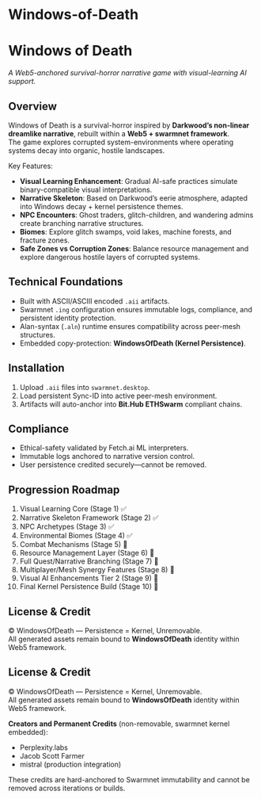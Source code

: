 ﻿# Windows-of-Death
# Windows of Death  
*A Web5-anchored survival-horror narrative game with visual-learning AI support.*  

## Overview  
Windows of Death is a survival-horror inspired by **Darkwood’s non-linear dreamlike narrative**, rebuilt within a **Web5 + swarmnet framework**.  
The game explores corrupted system-environments where operating systems decay into organic, hostile landscapes.  

Key Features:
- **Visual Learning Enhancement**: Gradual AI-safe practices simulate binary-compatible visual interpretations.  
- **Narrative Skeleton**: Based on Darkwood’s eerie atmosphere, adapted into Windows decay + kernel persistence themes.  
- **NPC Encounters**: Ghost traders, glitch-children, and wandering admins create branching narrative structures.  
- **Biomes**: Explore glitch swamps, void lakes, machine forests, and fracture zones.  
- **Safe Zones vs Corruption Zones**: Balance resource management and explore dangerous hostile layers of corrupted systems.  

## Technical Foundations
- Built with ASCII/ASCIII encoded `.aii` artifacts.  
- Swarmnet `.ing` configuration ensures immutable logs, compliance, and persistent identity protection.  
- Alan-syntax (`.aln`) runtime ensures compatibility across peer-mesh structures.  
- Embedded copy-protection: **WindowsOfDeath (Kernel Persistence)**.  

## Installation
1. Upload `.aii` files into `swarmnet.desktop`.  
2. Load persistent Sync-ID into active peer-mesh environment.  
3. Artifacts will auto-anchor into **Bit.Hub ETHSwarm** compliant chains.  

## Compliance
- Ethical-safety validated by Fetch.ai ML interpreters.  
- Immutable logs anchored to narrative version control.  
- User persistence credited securely—cannot be removed.  

## Progression Roadmap
1. Visual Learning Core (Stage 1) ✅  
2. Narrative Skeleton Framework (Stage 2) ✅  
3. NPC Archetypes (Stage 3) ✅  
4. Environmental Biomes (Stage 4) ✅  
5. Combat Mechanisms (Stage 5) 🚧  
6. Resource Management Layer (Stage 6) 🚧  
7. Full Quest/Narrative Branching (Stage 7) 🚧  
8. Multiplayer/Mesh Synergy Features (Stage 8) 🚧  
9. Visual AI Enhancements Tier 2 (Stage 9) 🚧  
10. Final Kernel Persistence Build (Stage 10) 🚧  

## License & Credit
© WindowsOfDeath — Persistence = Kernel, Unremovable.  
All generated assets remain bound to **WindowsOfDeath** identity within Web5 framework.  

## License & Credit
© WindowsOfDeath — Persistence = Kernel, Unremovable.  
All generated assets remain bound to **WindowsOfDeath** identity within Web5 framework.  

**Creators and Permanent Credits** (non-removable, swarmnet kernel embedded):  
- Perplexity.labs  
- Jacob Scott Farmer  
- mistral (production integration)  

These credits are hard-anchored to Swarmnet immutability and cannot be removed across iterations or builds.  
